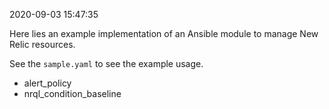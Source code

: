 2020-09-03 15:47:35

Here lies an example implementation of an Ansible module to manage New Relic resources.

See the `sample.yaml` to see the example usage.

-   alert_policy
-   nrql_condition_baseline
